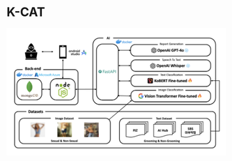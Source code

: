 # K-CAT

![image1](https://github.com/oiehhun/K-CAT/blob/main/assets/%EC%BA%A3%EC%B9%98%20%EC%95%84%ED%82%A4%ED%85%8D%EC%B2%98.png?raw=true)
